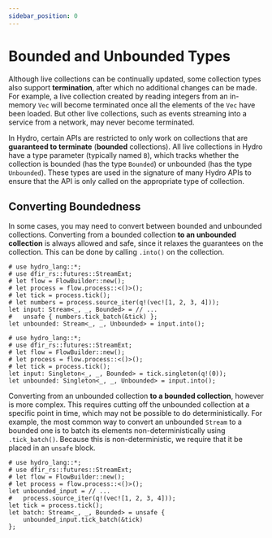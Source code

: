 ```yaml
---
sidebar_position: 0
---
```


# Bounded and Unbounded Types
Although live collections can be continually updated, some collection types also support **termination**, after which no additional changes can be made. For example, a live collection created by reading integers from an in-memory `Vec` will become terminated once all the elements of the `Vec` have been loaded. But other live collections, such as events streaming into a service from a network, may never become terminated.

In Hydro, certain APIs are restricted to only work on collections that are **guaranteed to terminate** (**bounded** collections). All live collections in Hydro have a type parameter (typically named `B`), which tracks whether the collection is bounded (has the type `Bounded`) or unbounded (has the type `Unbounded`). These types are used in the signature of many Hydro APIs to ensure that the API is only called on the appropriate type of collection.

## Converting Boundedness
In some cases, you may need to convert between bounded and unbounded collections. Converting from a bounded collection **to an unbounded collection** is always allowed and safe, since it relaxes the guarantees on the collection. This can be done by calling `.into()` on the collection.

```rust,no_run
# use hydro_lang::*;
# use dfir_rs::futures::StreamExt;
# let flow = FlowBuilder::new();
# let process = flow.process::<()>();
# let tick = process.tick();
# let numbers = process.source_iter(q!(vec![1, 2, 3, 4]));
let input: Stream<_, _, Bounded> = // ...
#   unsafe { numbers.tick_batch(&tick) };
let unbounded: Stream<_, _, Unbounded> = input.into();
```

```rust,no_run
# use hydro_lang::*;
# use dfir_rs::futures::StreamExt;
# let flow = FlowBuilder::new();
# let process = flow.process::<()>();
# let tick = process.tick();
let input: Singleton<_, _, Bounded> = tick.singleton(q!(0));
let unbounded: Singleton<_, _, Unbounded> = input.into();
```

Converting from an unbounded collection **to a bounded collection**, however is more complex. This requires cutting off the unbounded collection at a specific point in time, which may not be possible to do deterministically. For example, the most common way to convert an unbounded `Stream` to a bounded one is to batch its elements non-deterministically using `.tick_batch()`. Because this is non-deterministic, we require that it be placed in an `unsafe` block.

```rust,no_run
# use hydro_lang::*;
# use dfir_rs::futures::StreamExt;
# let flow = FlowBuilder::new();
# let process = flow.process::<()>();
let unbounded_input = // ...
#   process.source_iter(q!(vec![1, 2, 3, 4]));
let tick = process.tick();
let batch: Stream<_, _, Bounded> = unsafe {
    unbounded_input.tick_batch(&tick)
};
```
